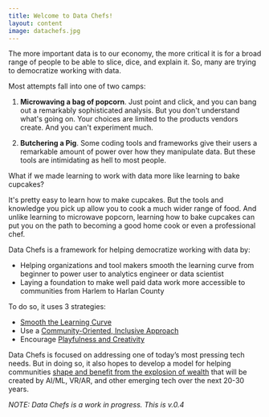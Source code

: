 ```yaml
---
title: Welcome to Data Chefs!
layout: content
image: datachefs.jpg
---
```


The more important data is to our economy, the more critical it is for a broad range of people to be able to slice, dice, and explain it. So, many are trying to democratize working with data.

Most attempts fall into one of two camps:

1) __Microwaving a bag of popcorn__. Just point and click, and you can bang out a remarkably sophisticated analysis. But you don't understand what's going on. Your choices are limited to the products vendors create. And you can't experiment much.

2) __Butchering a Pig__.  Some coding tools and frameworks give their users a remarkable amount of power over how they manipulate data. But these tools are intimidating as hell to most people.

What if we made learning to work with data more like learning to bake cupcakes?

It's pretty easy to learn how to make cupcakes.  But the tools and knowledge you pick up allow you to cook a much wider range of food. And unlike learning to microwave popcorn, learning how to bake cupcakes can put you on the path to becoming a good home cook or even a professional chef.

Data Chefs is a framework for helping democratize working with data by:
 - Helping organizations and tool makers smooth the learning curve from beginner to power user to analytics engineer or data scientist
 - Laying a foundation to make well paid data work more accessible to communities from Harlem to Harlan County

To do so, it uses  3 strategies:

 - [Smooth the Learning Curve](/pages/strategies/smooth-learning-curve.html)
 - Use a [Community-Oriented, Inclusive Approach](/pages/strategies/community.html)
 - Encourage [Playfulness and Creativity](/pages/strategies/play.html)

Data Chefs is focused on addressing one of today’s most pressing tech needs. But in doing so, it also hopes to develop a model for helping communities [shape and benefit from the explosion of wealth](https://toolkit.makersall.org/) that will be created by AI/ML, VR/AR, and other emerging tech over the next 20-30 years.

_NOTE: Data Chefs is a work in progress. This is v.0.4_
